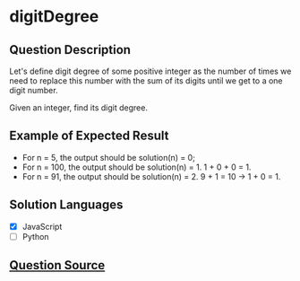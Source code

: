 # digitDegree

## Question Description

Let's define digit degree of some positive integer as the number of times we need to replace this number with the sum of its digits until we get to a one digit number.

Given an integer, find its digit degree.

## Example of Expected Result

- For n = 5, the output should be solution(n) = 0;
- For n = 100, the output should be solution(n) = 1.
  1 + 0 + 0 = 1.
- For n = 91, the output should be solution(n) = 2.
  9 + 1 = 10 -> 1 + 0 = 1.

## Solution Languages

- [x] JavaScript
- [ ] Python

## [Question Source](https://app.codesignal.com/arcade/intro/level-9/hoLtYWbjdrD2PF6yo)
